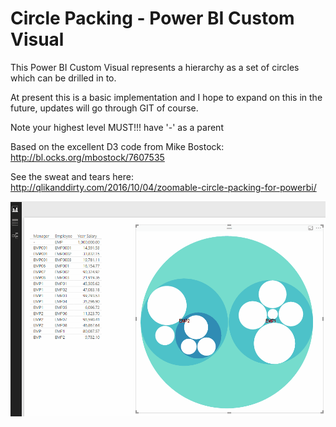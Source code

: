 # Circle Packing - Power BI Custom Visual

This Power BI Custom Visual represents a hierarchy as a set of circles which can be drilled in to.

At present this is a basic implementation and I hope to expand on this in the future, updates will go through GIT of course.

Note your highest level MUST!!! have '-' as a parent 

Based on the excellent D3 code from Mike Bostock: http://bl.ocks.org/mbostock/7607535

See the sweat and tears here:
http://qlikanddirty.com/2016/10/04/zoomable-circle-packing-for-powerbi/



![](images/circlepacking.gif)

